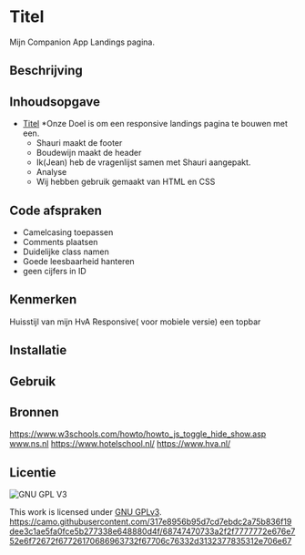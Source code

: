 # Titel
Mijn Companion App Landings pagina.

## Beschrijving
<!-- In deze project werken wij( Jean, Shauri en Boudewijn aan een welkomstpagina voor de  MIjn Companion App van  de HvA-studenten portaal. 🌐-->


## Inhoudsopgave

- [Titel](#titel)
  *Onze Doel is om een responsive landings pagina te bouwen met een.
  * Shauri maakt de footer 
  * Boudewijn maakt de header 
  * Ik(Jean) heb de vragenlijst samen met Shauri aangepakt.
  * Analyse
  * Wij hebben gebruik gemaakt van HTML en CSS 


## Code afspraken

- Camelcasing toepassen
- Comments plaatsen
- Duidelijke class namen
- Goede leesbaarheid hanteren
- geen cijfers in ID

## Kenmerken
Huisstijl van mijn HvA
Responsive( voor mobiele versie)
een topbar 


## Installatie

## Gebruik

## Bronnen
https://www.w3schools.com/howto/howto_js_toggle_hide_show.asp
www.ns.nl 
https://www.hotelschool.nl/
https://www.hva.nl/


## Licentie

![GNU GPL V3](https://www.gnu.org/graphics/gplv3-127x51.png)

This work is licensed under [GNU GPLv3](./LICENSE).
https://camo.githubusercontent.com/317e8956b95d7cd7ebdc2a75b836f19dee3c1ae5fa0fce5b277338e648880d4f/68747470733a2f2f7777772e676e752e6f72672f67726170686963732f67706c76332d3132377835312e706e67
